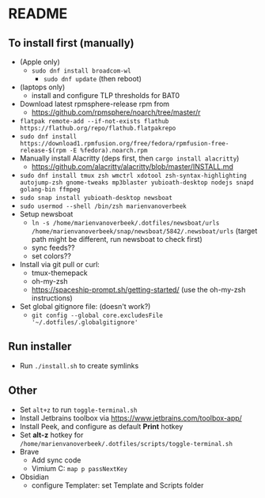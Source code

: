 # README

## To install first (manually)

- (Apple only)
  - `sudo dnf install broadcom-wl`
    - `sudo dnf update` (then reboot)
- (laptops only)
  - install and configure TLP thresholds for BAT0
- Download latest rpmsphere-release rpm from
  - https://github.com/rpmsphere/noarch/tree/master/r
- `flatpak remote-add --if-not-exists flathub https://flathub.org/repo/flathub.flatpakrepo`
- `sudo dnf install https://download1.rpmfusion.org/free/fedora/rpmfusion-free-release-$(rpm -E %fedora).noarch.rpm`
- Manually install Alacritty (deps first, then `cargo install alacritty`)
  - https://github.com/alacritty/alacritty/blob/master/INSTALL.md
- `sudo dnf install tmux zsh wmctrl xdotool zsh-syntax-highlighting autojump-zsh gnome-tweaks mp3blaster yubioath-desktop nodejs snapd golang-bin ffmpeg`
- `sudo snap install yubioath-desktop newsboat`
- `sudo usermod --shell /bin/zsh marienvanoverbeek`
- Setup newsboat
  - `ln -s /home/marienvanoverbeek/.dotfiles/newsboat/urls  /home/marienvanoverbeek/snap/newsboat/5842/.newsboat/urls` (target path might be different, run newsboat to check first)
  - sync feeds??
  - set colors??
- Install via git pull or curl:
  - tmux-themepack
  - oh-my-zsh
  - https://spaceship-prompt.sh/getting-started/ (use the oh-my-zsh instructions)
- Set global gitignore file: (doesn't work?)
  - `git config --global core.excludesFile '~/.dotfiles/.globalgitignore'`
  
## Run installer

- Run `./install.sh` to create symlinks

## Other
- Set `alt+z` to run `toggle-terminal.sh`
- Install Jetbrains toolbox via https://www.jetbrains.com/toolbox-app/
- Install Peek, and configure as default **Print** hotkey
- Set **alt-z** hotkey for `/home/marienvanoverbeek/.dotfiles/scripts/toggle-terminal.sh`
- Brave
  - Add sync code
  - Vimium C: `map p passNextKey`
- Obsidian
  - configure Templater: set Template and Scripts folder

